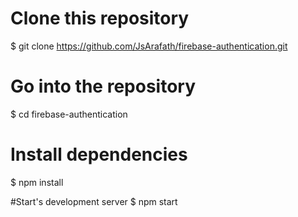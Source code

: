 # Clone this repository
$ git clone https://github.com/JsArafath/firebase-authentication.git

# Go into the repository
$ cd firebase-authentication

# Install dependencies
$ npm install

#Start's development server
$ npm start
